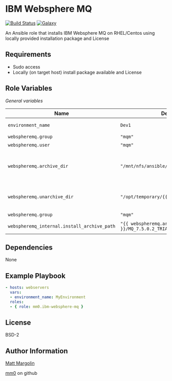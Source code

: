 IBM Websphere MQ
=====================

[![Build Status](https://travis-ci.org/mm0/ansible-role-ibm-websphere-mq.svg?branch=master)](https://travis-ci.org/mm0/ansible-role-ibm-websphere-mq) [![Galaxy](https://img.shields.io/badge/galaxy-mm0.ibm--websphere--mq-blue.svg?style=flat)](https://galaxy.ansible.com/mm0/ibm-websphere-mq)


An Ansible role that installs IBM Websphere MQ on RHEL/Centos using locally provided installation package and License

Requirements
---------------

- Sudo access
- Locally (on target host) install package available and License 


Role Variables
---------------

*General variables*

| Name              | Default Value       | Description          |
|-------------------|---------------------|----------------------|
| `environment_name` | `Dev1` | Self Explanatory |
| `webspheremq.group` | `"mqm"` | App Group |
| `webspheremq.user ` | `"mqm"` | App User |
| `webspheremq.archive_dir` | `"/mnt/nfs/ansible/websphere-mq/"` | Directory where installer archive lives|
| `webspheremq.unarchive_dir` | `"/opt/temporary/{{ environment_name }}"` | Directory where zip installer lives|
| `webspheremq.group` | `"mqm"` | App Group |
| `webspheremq_internal.install_archive_path` | `"{{ webspheremq.archive_dir }}/MQ_7.5.0.2_TRIAL_LNX_ON_X86_64_ML.tar.gz"` | Full path to archive |


Dependencies
---------------

None 

Example Playbook
---------------
```yaml
- hosts: webservers
  vars:
  - environment_name: MyEnvironment
  roles:
  - { role: mm0.ibm-websphere-mq }
```

License
---------------

BSD-2

Author Information
------------------

[Matt Margolin](mailto:matt.margolin@gmail.com)

[mm0](https://github.com/mm0) on github
